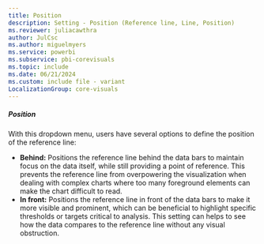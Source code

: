 ```yaml
---
title: Position
description: Setting - Position (Reference line, Line, Position)
ms.reviewer: juliacawthra
author: JulCsc
ms.author: miguelmyers
ms.service: powerbi
ms.subservice: pbi-corevisuals
ms.topic: include
ms.date: 06/21/2024
ms.custom: include file - variant
LocalizationGroup: core-visuals
---
```

##### Position

With this dropdown menu, users have several options to define the position of the reference line:

- **Behind:** Positions the reference line behind the data bars to maintain focus on the data itself, while still providing a point of reference. This prevents the reference line from overpowering the visualization when dealing with complex charts where too many  foreground elements can make the chart difficult to read.
- **In front:** Positions the reference line in front of the data bars to make it more visible and prominent, which can be beneficial to highlight specific thresholds or targets critical to analysis. This setting can helps to see how the data compares to the reference line without any visual obstruction.

